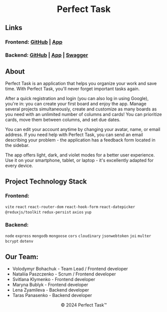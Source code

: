 <h1 align="center">Perfect Task</h1>

## Links

### Frontend: [GitHub](https://github.com/vovkatom/perfect-task) | [App](https://vovkatom.github.io/perfect-task/)

### Backend: [GitHub](https://github.com/vovkatom/Perfect-Task-Back) | [App](https://perfect-task-back.onrender.com/) | [Swagger](https://perfect-task-back.onrender.com/api-docs/)

## About

Perfect Task is an application that helps you organize your work and save time. With
Perfect Task, you'll never forget important tasks again.

After a quick registration and login (you can also log in using Google), you're
in: you can create your first board and enjoy the app. Manage several projects
simultaneously, create and customize as many boards as you need with an
unlimited number of columns and cards! You can prioritize cards, move them
between columns, and set due dates.

You can edit your account anytime by changing your avatar, name, or email
address. If you need help with Perfect Task, you can send an email describing your
problem - the application has a feedback form located in the sidebar.

The app offers light, dark, and violet modes for a better user experience. Use
it on your smartphone, tablet, or laptop - it's excellently adapted for every
device.

## Project Technology Stack

### Frontend:

`vite` `react` `react-router-dom` `react-hook-form` `react-datepicker`
`@reduxjs/toolkit` `redux-persist` `axios` `yup`

### Backend:

`node` `express` `mongodb` `mongoose` `cors` `cloudinary` `jsonwebtoken` `joi`
`multer` `bcrypt` `dotenv`

## Our Team:

- Volodymyr Bohachuk - Team Lead / Frontend developer
- Nataliia Paszczenko - Scrum / Frontend developer
- Svitlana Klymenko - Frontend developer
- Maryna Bublyk - Frontend developer
- Lena Zyamileva - Backend developer
- Taras Panasenko - Backend developer

<p align="center">
  &copy; 2024 Perfect Task&trade;
</p>
